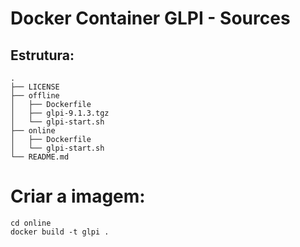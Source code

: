 # Docker Container GLPI - Sources

## Estrutura:
```
.
├── LICENSE
├── offline
│   ├── Dockerfile
│   ├── glpi-9.1.3.tgz
│   └── glpi-start.sh
├── online
│   ├── Dockerfile
│   └── glpi-start.sh
└── README.md
```

# Criar a imagem:

```
cd online
docker build -t glpi .
```
